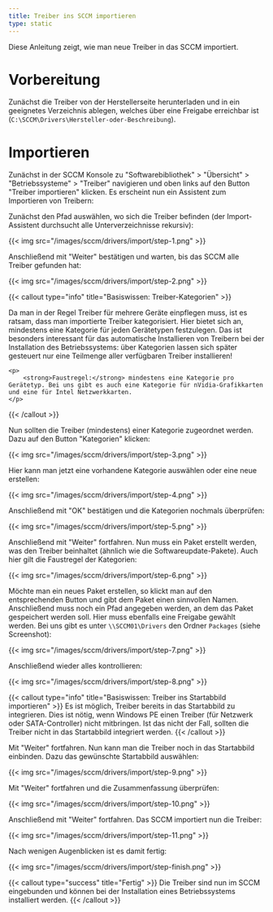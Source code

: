 ```yaml
---
title: Treiber ins SCCM importieren
type: static
---
```


Diese Anleitung zeigt, wie man neue Treiber in das SCCM importiert.

<!--more-->

# Vorbereitung

Zunächst die Treiber von der Herstellerseite herunterladen und in ein geeignetes Verzeichnis ablegen, welches über eine Freigabe erreichbar ist (`C:\SCCM\Drivers\Hersteller-oder-Beschreibung`).

# Importieren

Zunächst in der SCCM Konsole zu "Softwarebibliothek" > "Übersicht" > "Betriebssysteme" > "Treiber" navigieren und oben links auf den Button "Treiber importieren" klicken. Es erscheint nun ein Assistent zum Importieren von Treibern:

Zunächst den Pfad auswählen, wo sich die Treiber befinden (der Import-Assistent durchsucht alle Unterverzeichnisse rekursiv):

{{< img src="/images/sccm/drivers/import/step-1.png" >}}

Anschließend mit "Weiter" bestätigen und warten, bis das SCCM alle Treiber gefunden hat:

{{< img src="/images/sccm/drivers/import/step-2.png" >}}

{{< callout type="info" title="Basiswissen: Treiber-Kategorien" >}}
    <p>
        Da man in der Regel Treiber für mehrere Geräte einpflegen muss, ist es ratsam, dass man importierte Treiber kategorisiert. Hier bietet sich an, mindestens eine Kategorie für jeden Gerätetypen festzulegen. Das ist besonders interessant für das automatische Installieren von Treibern bei der Installation des Betriebssystems: über Kategorien lassen sich später gesteuert nur eine Teilmenge aller verfügbaren Treiber installieren!
    </p>

    <p>
        <strong>Faustregel:</strong> mindestens eine Kategorie pro Gerätetyp. Bei uns gibt es auch eine Kategorie für nVidia-Grafikkarten und eine für Intel Netzwerkkarten.
    </p>
{{< /callout >}}

Nun sollten die Treiber (mindestens) einer Kategorie zugeordnet werden. Dazu auf den Button "Kategorien" klicken:

{{< img src="/images/sccm/drivers/import/step-3.png" >}}

Hier kann man jetzt eine vorhandene Kategorie auswählen oder eine neue erstellen:

{{< img src="/images/sccm/drivers/import/step-4.png" >}}

Anschließend mit "OK" bestätigen und die Kategorien nochmals überprüfen:

{{< img src="/images/sccm/drivers/import/step-5.png" >}}

Anschließend mit "Weiter" fortfahren. Nun muss ein Paket erstellt werden, was den Treiber beinhaltet (ähnlich wie die Softwareupdate-Pakete). Auch hier gilt die Faustregel der Kategorien:

{{< img src="/images/sccm/drivers/import/step-6.png" >}}

Möchte man ein neues Paket erstellen, so klickt man auf den entsprechenden Button und gibt dem Paket einen sinnvollen Namen. Anschließend muss noch ein Pfad angegeben werden, an dem das Paket gespeichert werden soll. Hier muss ebenfalls eine Freigabe gewählt werden. Bei uns gibt es unter `\\SCCM01\Drivers` den Ordner `Packages` (siehe Screenshot):

{{< img src="/images/sccm/drivers/import/step-7.png" >}}

Anschließend wieder alles kontrollieren:

{{< img src="/images/sccm/drivers/import/step-8.png" >}}

{{< callout type="info" title="Basiswissen: Treiber ins Startabbild importieren" >}}
    Es ist möglich, Treiber bereits in das Startabbild zu integrieren. Dies ist nötig, wenn Windows PE einen Treiber (für Netzwerk oder SATA-Controller) nicht mitbringen. Ist das nicht der Fall, sollten die Treiber nicht in das Startabbild integriert werden.
{{< /callout >}}

Mit "Weiter" fortfahren. Nun kann man die Treiber noch in das Startabbild einbinden. Dazu das gewünschte Startabbild auswählen:

{{< img src="/images/sccm/drivers/import/step-9.png" >}}

Mit "Weiter" fortfahren und die Zusammenfassung überprüfen:

{{< img src="/images/sccm/drivers/import/step-10.png" >}}

Anschließend mit "Weiter" fortfahren. Das SCCM importiert nun die Treiber:

{{< img src="/images/sccm/drivers/import/step-11.png" >}}

Nach wenigen Augenblicken ist es damit fertig:

{{< img src="/images/sccm/drivers/import/step-finish.png" >}}

{{< callout type="success" title="Fertig" >}}
    Die Treiber sind nun im SCCM eingebunden und können bei der Installation eines Betriebssystems installiert werden. 
{{< /callout >}}